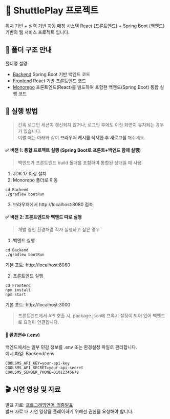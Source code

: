 # 🏸 ShuttlePlay 프로젝트

위치 기반 + 실력 기반 자동 매칭 시스템
React (프론트엔드) + Spring Boot (백엔드) 기반의 웹 서비스 프로젝트 입니다.

## 📁 폴더 구조 안내
폴더명	설명
- [Backend](../Backend)	Spring Boot 기반 백엔드 코드
- [Frontend](../Frontend)	React 기반 프론트엔드 코드
- [Monorepo](./Monorepo) 프론트엔드(React)를 빌드하여 포함한 백엔드(Spring Boot) 통합 실행 코드


## 🚀 실행 방법
>간혹 로그인 세션이 갱신되지 않거나, 로그인 후에도 이전 화면이 유지되는 경우가 있습니다.  
이럴 때는 아래와 같이 **브라우저 캐시를 삭제한 후 새로고침** 해주세요.
#### ✅ 버전 1: 통합 프로젝트 실행 (Spring Boot로 프론트+백엔드 함께 실행)
>백엔드가 프론트엔드 build 폴더를 포함하여 통합된 상태일 때 사용
1. JDK 17 이상 설치
2. Monorepo 폴더로 이동

```
cd Backend
./gradlew bootRun
```

3. 브라우저에서 http://localhost:8080 접속

#### ✅ 버전 2: 프론트엔드와 백엔드 따로 실행

>개발 중인 환경처럼 각자 실행하고 싶은 경우
1. 백엔드 실행
```
cd Backend
./gradlew bootRun
```
기본 포트: http://localhost:8080

2. 프론트엔드 실행
```
cd Frontend
npm install
npm start
```
기본 포트: http://localhost:3000

>프론트엔드에서 API 호출 시, package.json에 프록시 설정이 되어 있어 백엔드로 요청이 연결됩니다.

#### 🔐 환경변수 (.env)
백엔드에서는 일부 민감 정보를 .env 또는 환경설정 파일로 관리합니다.<br>
예시 파일: Backend/.env
```
COOLSMS_API_KEY=your-api-key
COOLSMS_API_SECRET=your-api-secret
COOLSMS_SENDER_PHONE=01012345678
```

## 🎬 시연 영상 및 자료
발표 자료: [프로그래밍언어_최종발표](https://docs.google.com/presentation/d/1cbJLZQiRRO8jxw33259UeExzzKJIGWay9NuCx9Zs5_M/edit?usp=sharing)<br>
발표 자료 내 시연 영상을 플레이하기 위해선 권한을 요청해야 합니다.
